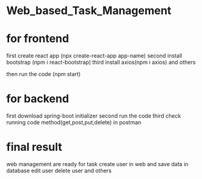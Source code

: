 # Web_based_Task_Management

# for frontend
first create react app (npx create-react-app app-name)
second install bootstrap (npm i react-bootstrap)
third install axios(npm i axios)
and others

then run the code (npm start)

# for backend
first download spring-boot initializer 
second run the code
third check running code method(get,post,put,delete) in postman


#  final result

web management are ready for task 
create user in web and save data in database
edit user
delete user
and others
